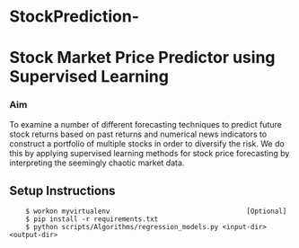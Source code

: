 # StockPrediction-
# Stock Market Price Predictor using Supervised Learning

### Aim
To examine a number of different forecasting techniques to predict future stock returns based on past returns and numerical news indicators to construct a portfolio of multiple stocks in order to diversify the risk. We do this by applying supervised learning methods for stock price forecasting by interpreting the seemingly chaotic market data.

## Setup Instructions
```
    $ workon myvirtualenv                                  [Optional]
    $ pip install -r requirements.txt
    $ python scripts/Algorithms/regression_models.py <input-dir> <output-dir>
```


